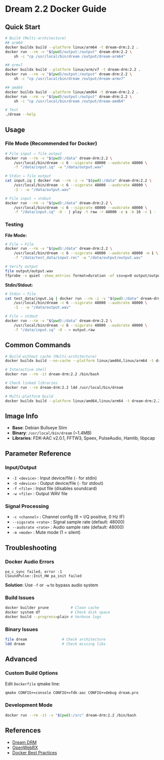 # Dream 2.2 Docker Guide

## Quick Start

```bash
# Build (Multi-architecture)
## arm64
docker buildx build --platform linux/arm64 -t dream-drm:2.2 .
docker run --rm -v "$(pwd)/output:/output" dream-drm:2.2 \
    sh -c "cp /usr/local/bin/dream /output/dream-arm64"

## armv7
docker buildx build --platform linux/arm/v7 -t dream-drm:2.2 .
docker run --rm -v "$(pwd)/output:/output" dream-drm:2.2 \
    sh -c "cp /usr/local/bin/dream /output/dream-armv7"

## amd64
docker buildx build --platform linux/amd64 -t dream-drm:2.2 .
docker run --rm -v "$(pwd)/output:/output" dream-drm:2.2 \
    sh -c "cp /usr/local/bin/dream /output/dream-amd64"

# Test
./dream --help
```

## Usage

### File Mode (Recommended for Docker)

```bash
# File input → file output
docker run --rm -v "$(pwd):/data" dream-drm:2.2 \
    /usr/local/bin/dream -c 6 --sigsrate 48000 --audsrate 48000 \
    -f "/data/input.iq" -w "/data/output.wav"

# Stdin → file output
cat input.iq | docker run --rm -i -v "$(pwd):/data" dream-drm:2.2 \
    /usr/local/bin/dream -c 6 --sigsrate 48000 --audsrate 48000 \
    -I - -w "/data/output.wav"

# File input → stdout
docker run --rm -v "$(pwd):/data" dream-drm:2.2 \
    /usr/local/bin/dream -c 6 --sigsrate 48000 --audsrate 48000 \
    -f "/data/input.iq" -O - | play -t raw -r 48000 -e s -b 16 -c 1 -
```

### Testing

**File Mode:**
```bash
# File → File
docker run --rm -v "$(pwd):/data" dream-drm:2.2 \
    /usr/local/bin/dream -c 6 --sigsrate 48000 --audsrate 48000 -m 1 \
    -f "/data/test_data/input.rec" -w "/data/output/output.wav"

# Verify output
file output/output.wav
ffprobe -v quiet -show_entries format=duration -of csv=p=0 output/output.wav
```

**Stdin/Stdout:**
```bash
# Stdin → file
cat test_data/input.iq | docker run --rm -i -v "$(pwd):/data" dream-drm:2.2 \
    /usr/local/bin/dream -c 6 --sigsrate 48000 --audsrate 48000 \
    -I - -w "/data/output.wav"

# File → stdout
docker run --rm -v "$(pwd):/data" dream-drm:2.2 \
    /usr/local/bin/dream -c 6 --sigsrate 48000 --audsrate 48000 \
    -f "/data/input.iq" -O - > output.raw
```

## Common Commands

```bash
# Build without cache (Multi-architecture)
docker buildx build --no-cache --platform linux/amd64,linux/arm64 -t dream-drm:2.2 .

# Interactive shell
docker run --rm -it dream-drm:2.2 /bin/bash

# Check linked libraries
docker run --rm dream-drm:2.2 ldd /usr/local/bin/dream

# Multi-platform build
docker buildx build --platform linux/amd64,linux/arm64 -t dream-drm:2.2 .
```

## Image Info

- **Base**: Debian Bullseye Slim
- **Binary**: `/usr/local/bin/dream` (~1.4MB)
- **Libraries**: FDK-AAC v2.0.1, FFTW3, Speex, PulseAudio, Hamlib, libpcap

## Parameter Reference

### Input/Output
- `-I <device>` : Input device/file (`-` for stdin)
- `-O <device>` : Output device/file (`-` for stdout)
- `-f <file>` : Input file (disables soundcard)
- `-w <file>` : Output WAV file

### Signal Processing
- `-c <channel>` : Channel config (6 = I/Q positive, 0 Hz IF)
- `--sigsrate <rate>` : Signal sample rate (default: 48000)
- `--audsrate <rate>` : Audio sample rate (default: 48000)
- `-m <mode>` : Mute mode (1 = silent)

## Troubleshooting

### Docker Audio Errors
```
pa_c_sync failed, error -1
CSoundPulse::Init_HW pa_init failed
```
**Solution**: Use `-f` or `-w` to bypass audio system

### Build Issues
```bash
docker builder prune          # Clean cache
docker system df              # Check disk space
docker build --progress=plain # Verbose logs
```

### Binary Issues
```bash
file dream                # Check architecture
ldd dream                 # Check missing libs
```

## Advanced

### Custom Build Options

Edit `Dockerfile` qmake line:
```dockerfile
qmake CONFIG+=console CONFIG+=fdk-aac CONFIG+=debug dream.pro
```

### Development Mode

```bash
docker run --rm -it -v "$(pwd):/src" dream-drm:2.2 /bin/bash
```

## References

- [Dream DRM](https://sourceforge.net/projects/drm/)
- [OpenWebRX](https://github.com/jketterl/openwebrx)
- [Docker Best Practices](https://docs.docker.com/develop/develop-images/dockerfile_best-practices/)
